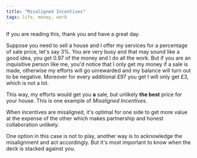 ```yaml
---
title: "Misaligned Incentives"
tags: life, money, work
---
```


If you are reading this, thank you and have a great day.

Suppose you need to sell a house and I offer my services for a percentage of sale price, let's say 3%.
You are very busy and that may sound like a good idea, you get 0.97 of the money and I do all the work.
But if you are an inquisitive person like me, you'd notice that I only get my money if a sale is made, otherwise my efforts will go unrewarded and my balance will turn out to be negative.
Moreover for every additional £97 you get I will only get £3, which is not a lot.

This way, my efforts would get you **a** sale, but unlikely **the best** price for your house.
This is one example of *Misaligned Incentives*.

When incentives are misaligned, it's optimal for one side to get more value at the expense of the other which makes partnership and honest collaboration unlikely.

One option in this case is not to play, another way is to acknowledge the misalignment and act accordingly.
But it's most important to know when the deck is stacked against you.
